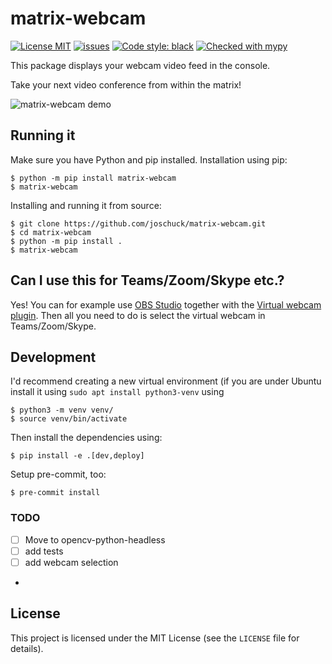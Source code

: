 # matrix-webcam

[![License MIT](https://img.shields.io/github/license/joschuck/matrix-webcam.svg)](https://github.com/joschuck/matrix-webcam/blob/main/LICENSE)
[![issues](https://img.shields.io/github/issues/joschuck/matrix-webcam.svg)](https://github.com/joschuck/matrix-webcam/issues)
[![Code style: black](https://img.shields.io/badge/code%20style-black-000000.svg)](https://github.com/psf/black)
[![Checked with mypy](http://www.mypy-lang.org/static/mypy_badge.svg)](http://mypy-lang.org/)

This package displays your webcam video feed in the console.

Take your next video conference from within the matrix!

![matrix-webcam demo](https://raw.githubusercontent.com/joschuck/matrix-webcam/main/doc/matrix-webcam02.gif)

## Running it

Make sure you have Python and pip installed. Installation using pip:

    $ python -m pip install matrix-webcam
    $ matrix-webcam

Installing and running it from source:

    $ git clone https://github.com/joschuck/matrix-webcam.git
    $ cd matrix-webcam
    $ python -m pip install .
    $ matrix-webcam

## Can I use this for Teams/Zoom/Skype etc.? 

Yes! You can for example use [OBS Studio](https://obsproject.com/) together with the [Virtual webcam plugin](https://github.com/Fenrirthviti/obs-virtual-cam/releases).
Then all you need to do is select the virtual webcam in Teams/Zoom/Skype.

## Development

I'd recommend creating a new virtual environment (if you are under Ubuntu install it using `sudo apt install python3-venv` using 

    $ python3 -m venv venv/
    $ source venv/bin/activate

Then install the dependencies using:

    $ pip install -e .[dev,deploy]

Setup pre-commit, too:

    $ pre-commit install

### TODO

* [ ] Move to opencv-python-headless
* [ ] add tests
* [ ] add webcam selection
* 

## License
This project is licensed under the MIT License (see the `LICENSE` file for details).
